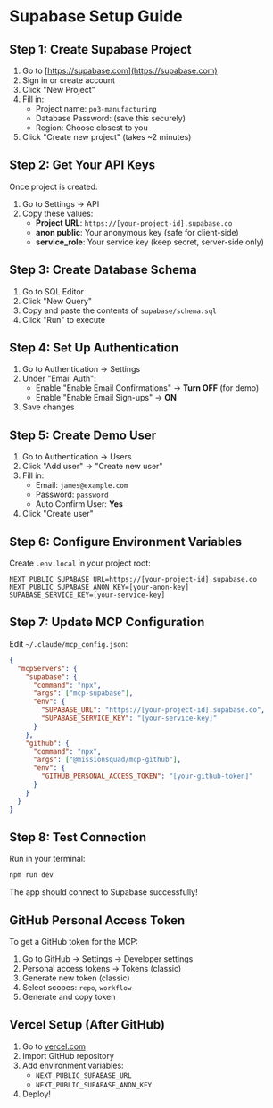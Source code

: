 # Supabase Setup Guide

## Step 1: Create Supabase Project

1. Go to [https://supabase.com](https://supabase.com)
2. Sign in or create account
3. Click "New Project"
4. Fill in:
   - Project name: `po3-manufacturing`
   - Database Password: (save this securely)
   - Region: Choose closest to you
5. Click "Create new project" (takes ~2 minutes)

## Step 2: Get Your API Keys

Once project is created:
1. Go to Settings → API
2. Copy these values:
   - **Project URL**: `https://[your-project-id].supabase.co`
   - **anon public**: Your anonymous key (safe for client-side)
   - **service_role**: Your service key (keep secret, server-side only)

## Step 3: Create Database Schema

1. Go to SQL Editor
2. Click "New Query"
3. Copy and paste the contents of `supabase/schema.sql`
4. Click "Run" to execute

## Step 4: Set Up Authentication

1. Go to Authentication → Settings
2. Under "Email Auth":
   - Enable "Enable Email Confirmations" → **Turn OFF** (for demo)
   - Enable "Enable Email Sign-ups" → **ON**
3. Save changes

## Step 5: Create Demo User

1. Go to Authentication → Users
2. Click "Add user" → "Create new user"
3. Fill in:
   - Email: `james@example.com`
   - Password: `password`
   - Auto Confirm User: **Yes**
4. Click "Create user"

## Step 6: Configure Environment Variables

Create `.env.local` in your project root:

```env
NEXT_PUBLIC_SUPABASE_URL=https://[your-project-id].supabase.co
NEXT_PUBLIC_SUPABASE_ANON_KEY=[your-anon-key]
SUPABASE_SERVICE_KEY=[your-service-key]
```

## Step 7: Update MCP Configuration

Edit `~/.claude/mcp_config.json`:

```json
{
  "mcpServers": {
    "supabase": {
      "command": "npx",
      "args": ["mcp-supabase"],
      "env": {
        "SUPABASE_URL": "https://[your-project-id].supabase.co",
        "SUPABASE_SERVICE_KEY": "[your-service-key]"
      }
    },
    "github": {
      "command": "npx",
      "args": ["@missionsquad/mcp-github"],
      "env": {
        "GITHUB_PERSONAL_ACCESS_TOKEN": "[your-github-token]"
      }
    }
  }
}
```

## Step 8: Test Connection

Run in your terminal:
```bash
npm run dev
```

The app should connect to Supabase successfully!

## GitHub Personal Access Token

To get a GitHub token for the MCP:
1. Go to GitHub → Settings → Developer settings
2. Personal access tokens → Tokens (classic)
3. Generate new token (classic)
4. Select scopes: `repo`, `workflow`
5. Generate and copy token

## Vercel Setup (After GitHub)

1. Go to [vercel.com](https://vercel.com)
2. Import GitHub repository
3. Add environment variables:
   - `NEXT_PUBLIC_SUPABASE_URL`
   - `NEXT_PUBLIC_SUPABASE_ANON_KEY`
4. Deploy!
